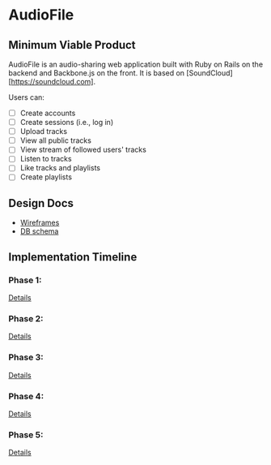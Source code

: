 # AudioFile
<!-- Add link when available -->

## Minimum Viable Product
AudioFile is an audio-sharing web application built with Ruby on Rails on the backend and Backbone.js on the front. It is based on [SoundCloud][https://soundcloud.com].

Users can:

- [ ] Create accounts
- [ ] Create sessions (i.e., log in)
- [ ] Upload tracks 
- [ ] View all public tracks
- [ ] View stream of followed users' tracks
- [ ] Listen to tracks
- [ ] Like tracks and playlists
- [ ] Create playlists

## Design Docs
* [Wireframes][views]
* [DB schema][schema]

[views]:  ./docs/views.md
[schema]: ./docs/schema.md

## Implementation Timeline

### Phase 1:

[Details][phase-one]

### Phase 2:

[Details][phase-two]

### Phase 3:

[Details][phase-three]

### Phase 4:

[Details][phase-four]

### Phase 5:

[Details][phase-five]

[phase-one]:   ./docs/phases/phase1.md
[phase-two]:   ./docs/phases/phase2.md
[phase-three]: ./docs/phases/phase3.md
[phase-four]:  ./docs/phases/phase4.md
[phase-five]:  ./docs/phases/phase5.md

